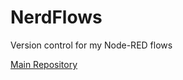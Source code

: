 NerdFlows
=========

Version control for my Node-RED flows

[Main Repository](https://github.com/tm24fan8/Home-Assistant-Configs)
